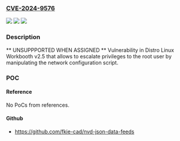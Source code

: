 ### [CVE-2024-9576](https://cve.mitre.org/cgi-bin/cvename.cgi?name=CVE-2024-9576)
![](https://img.shields.io/static/v1?label=Product&message=Linux%20Workbooth&color=blue)
![](https://img.shields.io/static/v1?label=Version&message=%3D%202.5%20&color=brighgreen)
![](https://img.shields.io/static/v1?label=Vulnerability&message=CWE-284%3A%20Improper%20Access%20Control&color=brighgreen)

### Description

** UNSUPPPORTED WHEN ASSIGNED ** Vulnerability in Distro Linux Workbooth v2.5 that allows to escalate privileges to the root user by manipulating the network configuration script.

### POC

#### Reference
No PoCs from references.

#### Github
- https://github.com/fkie-cad/nvd-json-data-feeds

